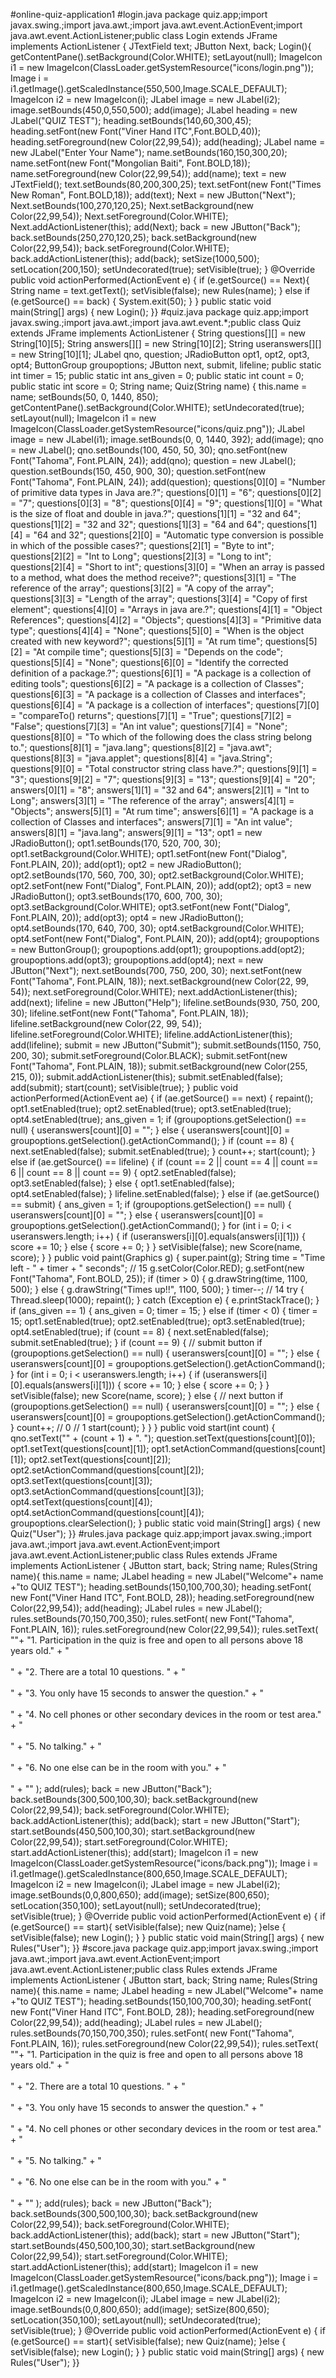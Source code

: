 #online-quiz-application1
#login.java
package quiz.app;import javax.swing.;import java.awt.;import java.awt.event.ActionEvent;import java.awt.event.ActionListener;public class Login extends JFrame implements ActionListener {    JTextField text;    JButton Next, back;    Login(){        getContentPane().setBackground(Color.WHITE);        setLayout(null);        ImageIcon i1 = new ImageIcon(ClassLoader.getSystemResource("icons/login.png"));        Image i = i1.getImage().getScaledInstance(550,500,Image.SCALE_DEFAULT);        ImageIcon i2 = new ImageIcon(i);        JLabel image = new JLabel(i2);        image.setBounds(450,0,550,500);        add(image);        JLabel heading = new JLabel("QUIZ TEST");        heading.setBounds(140,60,300,45);        heading.setFont(new Font("Viner Hand ITC",Font.BOLD,40));        heading.setForeground(new Color(22,99,54));        add(heading);        JLabel name = new JLabel("Enter Your Name");        name.setBounds(160,150,300,20);        name.setFont(new Font("Mongolian Baiti", Font.BOLD,18));        name.setForeground(new Color(22,99,54));        add(name);        text = new JTextField();        text.setBounds(80,200,300,25);        text.setFont(new Font("Times New Roman", Font.BOLD,18));        add(text);        Next = new JButton("Next");        Next.setBounds(100,270,120,25);        Next.setBackground(new Color(22,99,54));        Next.setForeground(Color.WHITE);        Next.addActionListener(this);        add(Next);        back = new JButton("Back");        back.setBounds(250,270,120,25);        back.setBackground(new Color(22,99,54));        back.setForeground(Color.WHITE);        back.addActionListener(this);        add(back);        setSize(1000,500);        setLocation(200,150);        setUndecorated(true);        setVisible(true);    }    @Override    public void actionPerformed(ActionEvent e) {        if (e.getSource() == Next){            String name = text.getText();            setVisible(false);            new Rules(name);        } else if (e.getSource() == back) {            System.exit(50);        }    }    public static void main(String[] args) {        new Login();    }}
#quiz.java
package quiz.app;import javax.swing.;import java.awt.;import java.awt.event.*;public class Quiz extends JFrame implements ActionListener {    String questions[][] = new String[10][5];    String answers[][] = new String[10][2];    String useranswers[][] = new String[10][1];    JLabel qno, question;    JRadioButton opt1, opt2, opt3, opt4;    ButtonGroup groupoptions;    JButton next, submit, lifeline;    public static int timer = 15;    public static int ans_given = 0;    public static int count = 0;    public static int score = 0;    String name;    Quiz(String name) {        this.name = name;        setBounds(50, 0, 1440, 850);        getContentPane().setBackground(Color.WHITE);        setUndecorated(true);        setLayout(null);        ImageIcon i1 = new ImageIcon(ClassLoader.getSystemResource("icons/quiz.png"));        JLabel image = new JLabel(i1);        image.setBounds(0, 0, 1440, 392);        add(image);        qno = new JLabel();        qno.setBounds(100, 450, 50, 30);        qno.setFont(new Font("Tahoma", Font.PLAIN, 24));        add(qno);        question = new JLabel();        question.setBounds(150, 450, 900, 30);        question.setFont(new Font("Tahoma", Font.PLAIN, 24));        add(question);        questions[0][0] = "Number of primitive data types in Java are.?";        questions[0][1] = "6";        questions[0][2] = "7";        questions[0][3] = "8";        questions[0][4] = "9";        questions[1][0] = "What is the size of float and double in java.?";        questions[1][1] = "32 and 64";        questions[1][2] = "32 and 32";        questions[1][3] = "64 and 64";        questions[1][4] = "64 and 32";        questions[2][0] = "Automatic type conversion is possible in which of the possible cases?";        questions[2][1] = "Byte to int";        questions[2][2] = "Int to Long";        questions[2][3] = "Long to int";        questions[2][4] = "Short to int";        questions[3][0] = "When an array is passed to a method, what does the method receive?";        questions[3][1] = "The reference of the array";        questions[3][2] = "A copy of the array";        questions[3][3] = "Length of the array";        questions[3][4] = "Copy of first element";        questions[4][0] = "Arrays in java are.?";        questions[4][1] = "Object References";        questions[4][2] = "Objects";        questions[4][3] = "Primitive data type";        questions[4][4] = "None";        questions[5][0] = "When is the object created with new keyword?";        questions[5][1] = "At rum time";        questions[5][2] = "At compile time";        questions[5][3] = "Depends on the code";        questions[5][4] = "None";        questions[6][0] = "Identify the corrected definition of a package.?";        questions[6][1] = "A package is a collection of editing tools";        questions[6][2] = "A package is a collection of Classes";        questions[6][3] = "A package is a collection of Classes and interfaces";        questions[6][4] = "A package is a collection of interfaces";        questions[7][0] = "compareTo() returns";        questions[7][1] = "True";        questions[7][2] = "False";        questions[7][3] = "An int value";        questions[7][4] = "None";        questions[8][0] = "To which of the following does the class string belong to.";        questions[8][1] = "java.lang";        questions[8][2] = "java.awt";        questions[8][3] = "java.applet";        questions[8][4] = "java.String";        questions[9][0] = "Total constructor string class have.?";        questions[9][1] = "3";        questions[9][2] = "7";        questions[9][3] = "13";        questions[9][4] = "20";        answers[0][1] = "8";        answers[1][1] = "32 and 64";        answers[2][1] = "Int to Long";        answers[3][1] = "The reference of the array";        answers[4][1] = "Objects";        answers[5][1] = "At rum time";        answers[6][1] = "A package is a collection of Classes and interfaces";        answers[7][1] = "An int value";        answers[8][1] = "java.lang";        answers[9][1] = "13";        opt1 = new JRadioButton();        opt1.setBounds(170, 520, 700, 30);        opt1.setBackground(Color.WHITE);        opt1.setFont(new Font("Dialog", Font.PLAIN, 20));        add(opt1);        opt2 = new JRadioButton();        opt2.setBounds(170, 560, 700, 30);        opt2.setBackground(Color.WHITE);        opt2.setFont(new Font("Dialog", Font.PLAIN, 20));        add(opt2);        opt3 = new JRadioButton();        opt3.setBounds(170, 600, 700, 30);        opt3.setBackground(Color.WHITE);        opt3.setFont(new Font("Dialog", Font.PLAIN, 20));        add(opt3);        opt4 = new JRadioButton();        opt4.setBounds(170, 640, 700, 30);        opt4.setBackground(Color.WHITE);        opt4.setFont(new Font("Dialog", Font.PLAIN, 20));        add(opt4);        groupoptions = new ButtonGroup();        groupoptions.add(opt1);        groupoptions.add(opt2);        groupoptions.add(opt3);        groupoptions.add(opt4);        next = new JButton("Next");        next.setBounds(700, 750, 200, 30);        next.setFont(new Font("Tahoma", Font.PLAIN, 18));        next.setBackground(new Color(22, 99, 54));        next.setForeground(Color.WHITE);        next.addActionListener(this);        add(next);        lifeline = new JButton("Help");        lifeline.setBounds(930, 750, 200, 30);        lifeline.setFont(new Font("Tahoma", Font.PLAIN, 18));        lifeline.setBackground(new Color(22, 99, 54));        lifeline.setForeground(Color.WHITE);        lifeline.addActionListener(this);        add(lifeline);        submit = new JButton("Submit");        submit.setBounds(1150, 750, 200, 30);        submit.setForeground(Color.BLACK);        submit.setFont(new Font("Tahoma", Font.PLAIN, 18));        submit.setBackground(new Color(255, 215, 0));        submit.addActionListener(this);        submit.setEnabled(false);        add(submit);        start(count);        setVisible(true);    }    public void actionPerformed(ActionEvent ae) {        if (ae.getSource() == next) {            repaint();            opt1.setEnabled(true);            opt2.setEnabled(true);            opt3.setEnabled(true);            opt4.setEnabled(true);            ans_given = 1;            if (groupoptions.getSelection() == null) {                useranswers[count][0] = "";            } else {                useranswers[count][0] = groupoptions.getSelection().getActionCommand();            }            if (count == 8) {                next.setEnabled(false);                submit.setEnabled(true);            }            count++;            start(count);        } else if (ae.getSource() == lifeline) {            if (count == 2 || count == 4 || count == 6 || count == 8 || count == 9) {                opt2.setEnabled(false);                opt3.setEnabled(false);            } else {                opt1.setEnabled(false);                opt4.setEnabled(false);            }            lifeline.setEnabled(false);        } else if (ae.getSource() == submit) {            ans_given = 1;            if (groupoptions.getSelection() == null) {                useranswers[count][0] = "";            } else {                useranswers[count][0] = groupoptions.getSelection().getActionCommand();            }            for (int i = 0; i < useranswers.length; i++) {                if (useranswers[i][0].equals(answers[i][1])) {                    score += 10;                } else {                    score += 0;                }            }            setVisible(false);            new Score(name, score);        }    }    public void paint(Graphics g) {        super.paint(g);        String time = "Time left - " + timer + " seconds"; // 15        g.setColor(Color.RED);        g.setFont(new Font("Tahoma", Font.BOLD, 25));        if (timer > 0) {            g.drawString(time, 1100, 500);        } else {            g.drawString("Times up!!", 1100, 500);        }        timer--; // 14        try {            Thread.sleep(1000);            repaint();        } catch (Exception e) {            e.printStackTrace();        }        if (ans_given == 1) {            ans_given = 0;            timer = 15;        } else if (timer < 0) {            timer = 15;            opt1.setEnabled(true);            opt2.setEnabled(true);            opt3.setEnabled(true);            opt4.setEnabled(true);            if (count == 8) {                next.setEnabled(false);                submit.setEnabled(true);            }            if (count == 9) { // submit button                if (groupoptions.getSelection() == null) {                    useranswers[count][0] = "";                } else {                    useranswers[count][0] = groupoptions.getSelection().getActionCommand();                }                for (int i = 0; i < useranswers.length; i++) {                    if (useranswers[i][0].equals(answers[i][1])) {                        score += 10;                    } else {                        score += 0;                    }                }                setVisible(false);                new Score(name, score);            } else { // next button                if (groupoptions.getSelection() == null) {                    useranswers[count][0] = "";                } else {                    useranswers[count][0] = groupoptions.getSelection().getActionCommand();                }                count++; // 0 // 1                start(count);            }        }    }    public void start(int count) {        qno.setText("" + (count + 1) + ". ");        question.setText(questions[count][0]);        opt1.setText(questions[count][1]);        opt1.setActionCommand(questions[count][1]);        opt2.setText(questions[count][2]);        opt2.setActionCommand(questions[count][2]);        opt3.setText(questions[count][3]);        opt3.setActionCommand(questions[count][3]);        opt4.setText(questions[count][4]);        opt4.setActionCommand(questions[count][4]);        groupoptions.clearSelection();    }    public static void main(String[] args) {        new Quiz("User");    }}
#rules.java
package quiz.app;import javax.swing.;import java.awt.;import java.awt.event.ActionEvent;import java.awt.event.ActionListener;public class Rules extends JFrame implements ActionListener {    JButton start, back;    String name;    Rules(String name){        this.name = name;        JLabel heading = new JLabel("Welcome"+ name +"to QUIZ TEST");        heading.setBounds(150,100,700,30);        heading.setFont( new Font("Viner Hand ITC", Font.BOLD, 28));        heading.setForeground(new Color(22,99,54));        add(heading);        JLabel rules = new JLabel();        rules.setBounds(70,150,700,350);        rules.setFont( new Font("Tahoma", Font.PLAIN, 16));        rules.setForeground(new Color(22,99,54));        rules.setText(                "<html>"+                        "1. Participation in the quiz is free and open to all persons above 18 years old." + "<br><br>" +                        "2. There are a total 10 questions. " + "<br><br>" +                        "3. You only have 15 seconds to answer the question." + "<br><br>" +                        "4. No cell phones or other secondary devices in the room or test area." + "<br><br>" +                        "5. No talking." + "<br><br>" +                        "6. No one else can be in the room with you." + "<br><br>" +                        "<html>"        );        add(rules);        back = new JButton("Back");        back.setBounds(300,500,100,30);        back.setBackground(new Color(22,99,54));        back.setForeground(Color.WHITE);        back.addActionListener(this);        add(back);        start = new JButton("Start");        start.setBounds(450,500,100,30);        start.setBackground(new Color(22,99,54));        start.setForeground(Color.WHITE);        start.addActionListener(this);        add(start);        ImageIcon i1 = new ImageIcon(ClassLoader.getSystemResource("icons/back.png"));        Image i = i1.getImage().getScaledInstance(800,650,Image.SCALE_DEFAULT);        ImageIcon i2 = new ImageIcon(i);        JLabel image = new JLabel(i2);        image.setBounds(0,0,800,650);        add(image);        setSize(800,650);        setLocation(350,100);        setLayout(null);        setUndecorated(true);        setVisible(true);    }    @Override    public void actionPerformed(ActionEvent e) {        if (e.getSource() == start){            setVisible(false);            new Quiz(name);        }else {            setVisible(false);            new Login();        }    }    public static void main(String[] args) {        new Rules("User");    }}
#score.java
package quiz.app;import javax.swing.;import java.awt.;import java.awt.event.ActionEvent;import java.awt.event.ActionListener;public class Rules extends JFrame implements ActionListener {    JButton start, back;    String name;    Rules(String name){        this.name = name;        JLabel heading = new JLabel("Welcome"+ name +"to QUIZ TEST");        heading.setBounds(150,100,700,30);        heading.setFont( new Font("Viner Hand ITC", Font.BOLD, 28));        heading.setForeground(new Color(22,99,54));        add(heading);        JLabel rules = new JLabel();        rules.setBounds(70,150,700,350);        rules.setFont( new Font("Tahoma", Font.PLAIN, 16));        rules.setForeground(new Color(22,99,54));        rules.setText(                "<html>"+                        "1. Participation in the quiz is free and open to all persons above 18 years old." + "<br><br>" +                        "2. There are a total 10 questions. " + "<br><br>" +                        "3. You only have 15 seconds to answer the question." + "<br><br>" +                        "4. No cell phones or other secondary devices in the room or test area." + "<br><br>" +                        "5. No talking." + "<br><br>" +                        "6. No one else can be in the room with you." + "<br><br>" +                        "<html>"        );        add(rules);        back = new JButton("Back");        back.setBounds(300,500,100,30);        back.setBackground(new Color(22,99,54));        back.setForeground(Color.WHITE);        back.addActionListener(this);        add(back);        start = new JButton("Start");        start.setBounds(450,500,100,30);        start.setBackground(new Color(22,99,54));        start.setForeground(Color.WHITE);        start.addActionListener(this);        add(start);        ImageIcon i1 = new ImageIcon(ClassLoader.getSystemResource("icons/back.png"));        Image i = i1.getImage().getScaledInstance(800,650,Image.SCALE_DEFAULT);        ImageIcon i2 = new ImageIcon(i);        JLabel image = new JLabel(i2);        image.setBounds(0,0,800,650);        add(image);        setSize(800,650);        setLocation(350,100);        setLayout(null);        setUndecorated(true);        setVisible(true);    }    @Override    public void actionPerformed(ActionEvent e) {        if (e.getSource() == start){            setVisible(false);            new Quiz(name);        }else {            setVisible(false);            new Login();        }    }    public static void main(String[] args) {        new Rules("User");    }}
